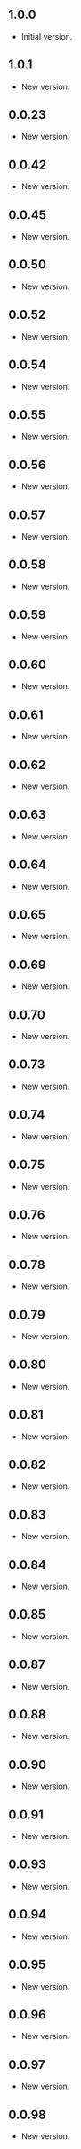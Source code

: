 ## 1.0.0

- Initial version.

## 1.0.1

- New version.

## 0.0.23

- New version.


## 0.0.42

- New version.


## 0.0.45

- New version.


## 0.0.50

- New version.


## 0.0.52

- New version.


## 0.0.54

- New version.


## 0.0.55

- New version.


## 0.0.56

- New version.


## 0.0.57

- New version.


## 0.0.58

- New version.


## 0.0.59

- New version.


## 0.0.60

- New version.


## 0.0.61

- New version.


## 0.0.62

- New version.


## 0.0.63

- New version.


## 0.0.64

- New version.


## 0.0.65

- New version.


## 0.0.69

- New version.


## 0.0.70

- New version.


## 0.0.73

- New version.


## 0.0.74

- New version.


## 0.0.75

- New version.


## 0.0.76

- New version.


## 0.0.78

- New version.


## 0.0.79

- New version.


## 0.0.80

- New version.


## 0.0.81

- New version.


## 0.0.82

- New version.


## 0.0.83

- New version.


## 0.0.84

- New version.


## 0.0.85

- New version.


## 0.0.87

- New version.


## 0.0.88

- New version.


## 0.0.90

- New version.


## 0.0.91

- New version.


## 0.0.93

- New version.


## 0.0.94

- New version.


## 0.0.95

- New version.


## 0.0.96

- New version.


## 0.0.97

- New version.


## 0.0.98

- New version.
